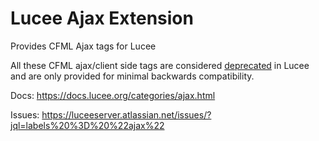# Lucee Ajax Extension

Provides CFML Ajax tags for Lucee

All these CFML ajax/client side tags are considered [deprecated](https://docs.lucee.org/reference/deprecated.html) in Lucee and are only provided for minimal backwards compatibility.

Docs: https://docs.lucee.org/categories/ajax.html

Issues: https://luceeserver.atlassian.net/issues/?jql=labels%20%3D%20%22ajax%22